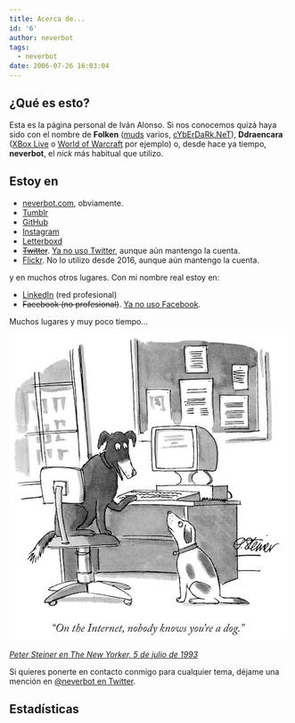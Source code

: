 ```yaml
---
title: Acerca de...
id: '6'
author: neverbot
tags:
  - neverbot
date: 2006-07-26 16:03:04
---
```

## ¿Qué es esto?

Esta es la página personal de Iván Alonso. Si nos conocemos quizá haya sido con el nombre de **Folken** ([muds](http://en.wikipedia.org/wiki/MUD) varios, [cYbErDaRk.NeT](http://www.cyberdark.net/index2.php)), **Ddraencara** ([XBox Live](https://live.xbox.com/es-ES/Profile?pp=0&GamerTag=ddraencara) o [World of Warcraft](http://eu.battle.net/wow/en/character/shendralar/Ddraencara/) por ejemplo) o, desde hace ya tiempo, **neverbot**, el _nick_ más habitual que utilizo.

## Estoy en

*   [neverbot.com](https://neverbot.com), obviamente.
*   [Tumblr](http://neverbot.tumblr.com/)
*   [GitHub](https://github.com/neverbot)
*   [Instagram](http://instagram.com/neverbot)
*   [Letterboxd](http://letterboxd.com/neverbot/)
*   ~~[Twitter](http://twitter.com/neverbot)~~. [Ya no uso Twitter](https://neverbot.com/not-on-twitter-anymore), aunque aún mantengo la cuenta.
*   [Flickr](http://www.flickr.com/photos/neverbot/). No lo utilizo desde 2016, aunque aún mantengo la cuenta.

y en muchos otros lugares. Con mi nombre real estoy en:

*   [LinkedIn](http://www.linkedin.com/in/ivanalonso) (red profesional)
*   ~~Facebook (no profesional)~~. [Ya no uso Facebook](https://www.instagram.com/p/_FU_gySxMi/).

Muchos lugares y muy poco tiempo...

![dog-on-the-internet-by-peter-steiner](./index/dog-on-the-internet-by-peter-steiner.jpg)

[_Peter Steiner en The New Yorker, 5 de julio de 1993_](https://en.wikipedia.org/wiki/On_the_Internet,_nobody_knows_you%27re_a_dog)

Si quieres ponerte en contacto conmigo para cualquier tema, déjame una mención en [@neverbot en Twitter](http://twitter.com/neverbot).

## Estadísticas

<div id="posts-calendar" class="js-pjax"></div>
<div id="posts-chart" class="js-pjax"></div>
<!-- "data-length" = how many tags to show, default 10 -->
<div id="tags-chart" data-length="10" class="js-pjax"></div>